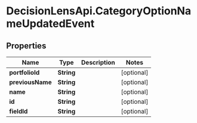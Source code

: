 # DecisionLensApi.CategoryOptionNameUpdatedEvent

## Properties
Name | Type | Description | Notes
------------ | ------------- | ------------- | -------------
**portfolioId** | **String** |  | [optional] 
**previousName** | **String** |  | [optional] 
**name** | **String** |  | [optional] 
**id** | **String** |  | [optional] 
**fieldId** | **String** |  | [optional] 


